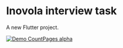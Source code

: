 # Inovola interview task

A new Flutter project.

[![Demo CountPages alpha](https://j.gifs.com/P7kx5n.gif)](https://youtu.be/bkWHOeg67qQ)

